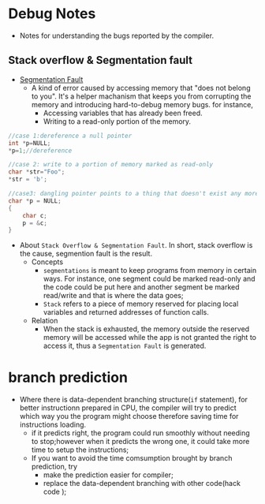 # Debug Notes
- Notes for understanding the bugs reported by the compiler.

## Stack overflow & Segmentation fault
- [Segmentation Fault](https://stackoverflow.com/questions/2346806/what-is-a-segmentation-fault?rq=1)
  - A kind of error caused by accessing memory that "does not belong to you". It's a helper machanism that keeps you from corrupting the memory and introducing hard-to-debug memory bugs. for instance,
	- Accessing variables that has already been freed.
	- Writing to a read-only portion of the memory.
```C++
//case 1:dereference a null pointer
int *p=NULL;
*p=1;//dereference

//case 2: write to a portion of memory marked as read-only
char *str="Foo";
*str = 'b';

//case3: dangling pointer points to a thing that doesn't exist any more
char *p = NULL;
{
	char c;
	p = &c;
}
```
- About `Stack Overflow & Segmentation Fault`. In short, stack overflow is the cause, segmention fault is the result.
  - Concepts
	- `segmentations` is meant to keep programs from memory in certain ways. For instance, one segment could be marked read-only and the code could be put here and another segment be marked read/write and that is where the data goes;
	- `Stack` refers to a piece of memory reserved for placing local variables and returned addresses of function calls.
  - Relation
	- When the stack is exhausted, the memory outside the reserved memory will be accessed while the app is not granted the right to access it, thus a `Segmentation Fault` is generated.

# branch prediction
- Where there is data-dependent branching structure(`if` statement), for better instructionn prepared in CPU, the compiler will try to predict which way you the program might choose therefore saving time for instructions loading.
  - if it predicts right, the program could run smoothly without needing to stop;however when it predicts the wrong one, it could take more time to setup the instructions;
  - If you want to avoid the time comsumption brought by branch prediction, try	
	- make the prediction easier for compiler;
	- replace the data-dependent branching with other code(hack code );















